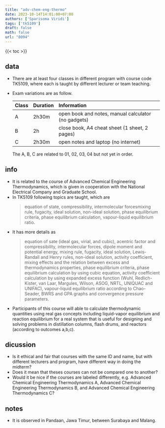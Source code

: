 ```yaml
---
title: "adv-chem-eng-thermo"
date: 2023-10-14T14:01:00+07:00
authors: ['Sparisoma Viridi']
tags: ['tk5109']
draft: false
math: false
url: "0094"
---
```

{{< toc >}}


## data
+ There are at least four classes in different program with course code TK5109, where each is taught by different lecturer or team teaching.
+ Exam variations are as follow.

  Class | Duration | Information
  :- | :- | :-
  A | 2h30m | open book and notes, manual calculator (no gadgets)
  B | 2h | close book, A4 cheat sheet (1 sheet, 2 pages)
  C | 2h30m | open notes and laptop (no internet)

  The A, B, C are related to 01, 02, 03, 04 but not yet in order.


## info
+ It is related to the course of Advanced Chemical Engineering Thermodynamics, which is given in cooperation with the National Electrical Company and Graduate School.
+ In TK5109 following topics are taught, which are 
  > equation of state, compressibility, intermolecular forcesmixing rule, fugacity, ideal solution, non-ideal solution, phase equilibrium criteria, phase equilibrium calculation, vapour-liquid equilibrium ratio.
+ It has more details as
  > equation of sate (ideal gas, virial, and cubic), acentric factor and compressibility, intermolecular forces, dipole moment and potential energy, mixing rule, fugacity, ideal solution, Lewis-Randall and Henry rules, non-ideal solution, activity coefficient, mixing effects and the relation between excess and thermodynamics properties, phase equilibrium criteria, phase equilibrium calculation by using cubic equation, activity coefficient calculation by using expanded excess function (Wuhl, Redlich-Kister, van Laar, Margules, Wilson, ASOG, NRTL, UNIQUAC and UNIFAC), vapour-liquid equilibrium ratio according to Chao-Seader, BWRS and GPA graphs and convergence pressure parameters.
 + Participants of this course will able to calculate thermodynamic quantities using real gas concepts including liquid-vapor equilibrium and reaction equilibrium for a real system that is useful for designing and solving problems in distillation columns, flash drums, and reactors (according to outcomes a,b,c).
 
 
 ## dicussion
 + Is it ethical and fair that courses with the same ID and name, but with different lecturers and program, have different way in doing the midterm?
 + Does it mean that theses courses can not be compared one to another?
 + Would it be nice if the courses are labeled differently, e.g. Advanced Chemical Engineering Thermodynamics A, Advanced Chemical Engineering Thermodynamics B, and Advanced Chemical Engineering Thermodynamics C?
 
 
 ## notes
 + It is observed in Pandaan, Jawa Timur, between Surabaya and Malang.
 